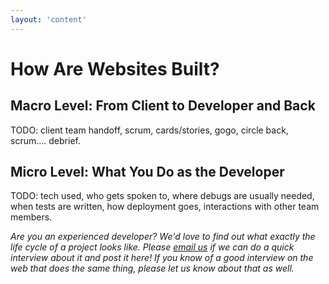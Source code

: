 ```yaml
---
layout: 'content'
---
```


# How Are Websites Built?

## Macro Level: From Client to Developer and Back

TODO: client team handoff, scrum, cards/stories, gogo, circle back, scrum.... debrief.

## Micro Level: What You Do as the Developer

TODO: tech used, who gets spoken to, where debugs are usually needed, when tests are written, how deployment goes, interactions with other team members.

*Are you an experienced developer?  We'd love to find out what exactly the life cycle of a project looks like.  Please [email us](mailto:curriculum@theodinproject.com) if we can do a quick interview about it and post it here!  If you know of a good interview on the web that does the same thing, please let us know about that as well.*

